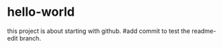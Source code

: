 # hello-world
this project is about starting with github.
#add commit to test the readme-edit branch.
